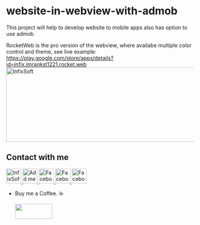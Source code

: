 # website-in-webview-with-admob
This project will help to develop website to mobile apps also has option to use admob.

RocketWeb is the pro version of the webview, where availabe multiple color control and theme, see live example: 
<br>
<a href="https://play.google.com/store/apps/details?id=infix.imrankst1221.rocket.web/">https://play.google.com/store/apps/details?id=infix.imrankst1221.rocket.web</a>
<br>
<a href="https://play.google.com/store/apps/details?id=infix.imrankst1221.rocket.web/" rel="nofollow">
  <img alt="InfixSoft" src="https://user-images.githubusercontent.com/7795398/50726450-4b8e4800-1137-11e9-9109-fdf6833e36e9.png" width="950" height="200" >
</a>
<br>

## Contact with me
<a href="http://www.infixsoft.com/" rel="nofollow">
  <img alt="InfixSoft" src="https://user-images.githubusercontent.com/7795398/50554917-cf86a100-0ced-11e9-86d5-20bab2faed9b.png" width="40" height="40" >
</a>
<a href="https://www.linkedin.com/in/imrankst1221/" rel="nofollow">
  <img alt="Add me to Linkedin" src="https://user-images.githubusercontent.com/7795398/50554847-a6194580-0cec-11e9-91fb-b766bbbfd420.png" width="40" height="40" >
</a>
<a href="https://www.facebook.com/infixsoft/" rel="nofollow">
  <img alt="Facebook" src="https://user-images.githubusercontent.com/7795398/50554846-a580af00-0cec-11e9-9f86-08e8940d468b.png" width="40" height="40" >
</a>
<a href="https://medium.com/@imrankst1221/" rel="nofollow">
  <img alt="Facebook" src="https://user-images.githubusercontent.com/7795398/50554848-a6194580-0cec-11e9-93ca-ebee078d626d.png" width="40" height="40" >
</a>
<a href="https://www.youtube.com/channel/UCz1M4tNjTK_SgCZwiP-zFJQ" rel="nofollow">
  <img alt="Facebook" src="https://user-images.githubusercontent.com/7795398/50554850-a6b1dc00-0cec-11e9-9673-9ba0c0ab4fa9.png" width="40" height="40" >
</a>
<br>



* Buy me a Coffee. ☕️ 
   
   <a href="https://www.paypal.me/imrankst1221" target="_blank"><img src="https://www.paypalobjects.com/webstatic/i/logo/rebrand/ppcom.svg" width="100" height="40" style="margin-bottom:-15px;"></a> 
